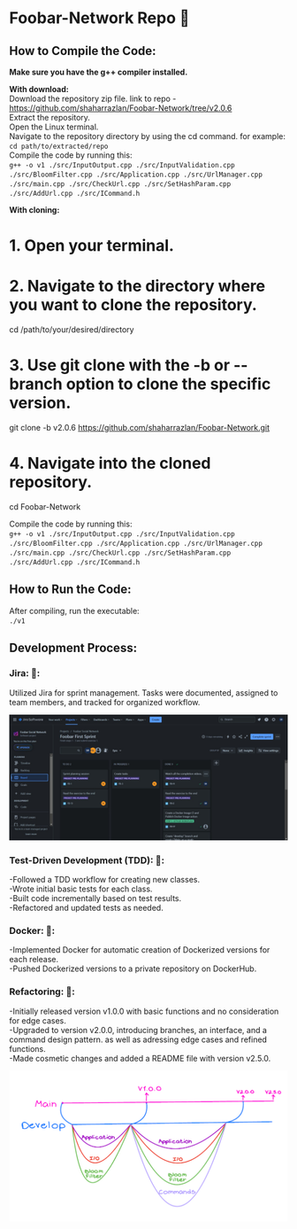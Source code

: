 # Foobar-Network Repo :rocket:

## How to Compile the Code:

__Make sure you have the g++ compiler installed.__

__With download:__  
Download the repository zip file. link to repo - https://github.com/shaharrazlan/Foobar-Network/tree/v2.0.6  
Extract the repository.  
Open the Linux terminal.  
Navigate to the repository directory by using the cd command. for example:  
`cd path/to/extracted/repo`  
Compile the code by running this:  
<code>g++ -o v1 ./src/InputOutput.cpp ./src/InputValidation.cpp ./src/BloomFilter.cpp ./src/Application.cpp ./src/UrlManager.cpp ./src/main.cpp ./src/CheckUrl.cpp ./src/SetHashParam.cpp ./src/AddUrl.cpp ./src/ICommand.h</code>

__With cloning:__  
# 1. Open your terminal.

# 2. Navigate to the directory where you want to clone the repository.
cd /path/to/your/desired/directory

# 3. Use git clone with the -b or --branch option to clone the specific version.
git clone -b v2.0.6 https://github.com/shaharrazlan/Foobar-Network.git

# 4. Navigate into the cloned repository.
cd Foobar-Network

Compile the code by running this:  
`g++ -o v1 ./src/InputOutput.cpp ./src/InputValidation.cpp ./src/BloomFilter.cpp ./src/Application.cpp ./src/UrlManager.cpp ./src/main.cpp ./src/CheckUrl.cpp ./src/SetHashParam.cpp ./src/AddUrl.cpp ./src/ICommand.h`

## How to Run the Code:  
After compiling, run the executable:  
`./v1`

## Development Process:
### Jira: 🌻:  
Utilized Jira for sprint management. Tasks were documented, assigned to team members, and tracked for organized workflow.

![Jira](proof/jira.png)

### Test-Driven Development (TDD): 🌻:  
-Followed a TDD workflow for creating new classes.  
-Wrote initial basic tests for each class.  
-Built code incrementally based on test results.  
-Refactored and updated tests as needed.

### Docker: 🌻:  
-Implemented Docker for automatic creation of Dockerized versions for each release.  
-Pushed Dockerized versions to a private repository on DockerHub.

### Refactoring: 🌻:  
-Initially released version v1.0.0 with basic functions and no consideration for edge cases.  
-Upgraded to version v2.0.0, introducing branches, an interface, and a command design pattern. as well as adressing edge cases and refined functions.  
-Made cosmetic changes and added a README file with version v2.5.0.

![Workflow](proof/workflow.png)





